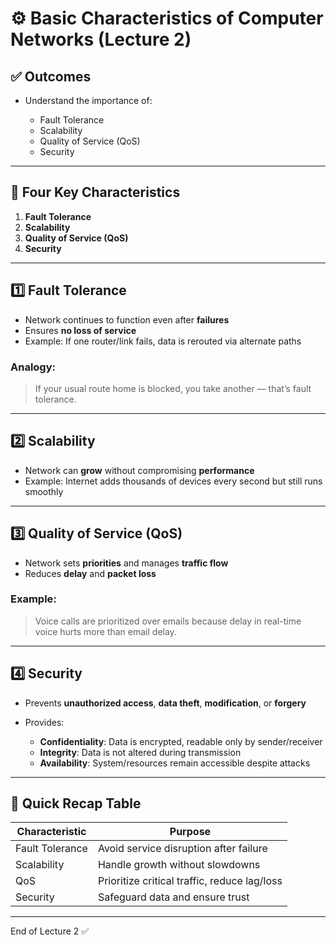 # ⚙️ Basic Characteristics of Computer Networks (Lecture 2)

## ✅ Outcomes

* Understand the importance of:

  * Fault Tolerance
  * Scalability
  * Quality of Service (QoS)
  * Security

---

## 🧩 Four Key Characteristics

1. **Fault Tolerance**
2. **Scalability**
3. **Quality of Service (QoS)**
4. **Security**

---

## 1️⃣ Fault Tolerance

* Network continues to function even after **failures**
* Ensures **no loss of service**
* Example: If one router/link fails, data is rerouted via alternate paths

### Analogy:

> If your usual route home is blocked, you take another — that’s fault tolerance.

---

## 2️⃣ Scalability

* Network can **grow** without compromising **performance**
* Example: Internet adds thousands of devices every second but still runs smoothly

---

## 3️⃣ Quality of Service (QoS)

* Network sets **priorities** and manages **traffic flow**
* Reduces **delay** and **packet loss**

### Example:

> Voice calls are prioritized over emails because delay in real-time voice hurts more than email delay.

---

## 4️⃣ Security

* Prevents **unauthorized access**, **data theft**, **modification**, or **forgery**
* Provides:

  * **Confidentiality**: Data is encrypted, readable only by sender/receiver
  * **Integrity**: Data is not altered during transmission
  * **Availability**: System/resources remain accessible despite attacks

---

## 🧠 Quick Recap Table

| Characteristic  | Purpose                                      |
| --------------- | -------------------------------------------- |
| Fault Tolerance | Avoid service disruption after failure       |
| Scalability     | Handle growth without slowdowns              |
| QoS             | Prioritize critical traffic, reduce lag/loss |
| Security        | Safeguard data and ensure trust              |

---

End of Lecture 2 ✅
